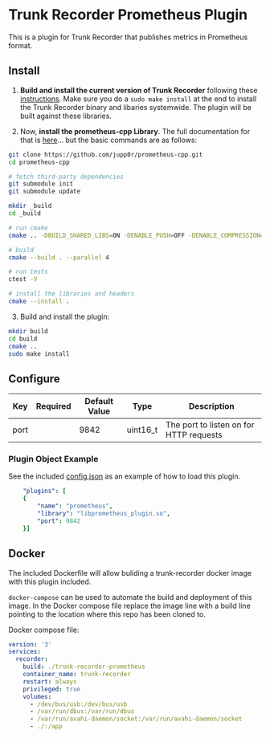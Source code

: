# Trunk Recorder Prometheus Plugin

This is a plugin for Trunk Recorder that publishes metrics in Prometheus format.

## Install

1. **Build and install the current version of Trunk Recorder** following these [instructions](https://github.com/robotastic/trunk-recorder/blob/master/docs/INSTALL-LINUX.md). Make sure you do a `sudo make install` at the end to install the Trunk Recorder binary and libaries systemwide. The plugin will be built against these libraries.

1. Now, **install the prometheus-cpp Library**. The full documentation for that is [here](https://github.com/jupp0r/prometheus-cpp)... but the basic commands are as follows:

```bash
git clone https://github.com/jupp0r/prometheus-cpp.git
cd prometheus-cpp

# fetch third-party dependencies
git submodule init
git submodule update

mkdir _build
cd _build

# run cmake
cmake .. -DBUILD_SHARED_LIBS=ON -DENABLE_PUSH=OFF -DENABLE_COMPRESSION=OFF

# build
cmake --build . --parallel 4

# run tests
ctest -V

# install the libraries and headers
cmake --install .
```

3. Build and install the plugin:

```bash
mkdir build
cd build
cmake ..
sudo make install
```

## Configure

| Key       | Required | Default Value | Type     | Description                                                  |
| --------- | :------: | ------------- | -------- | ------------------------------------------------------------ |
| port      |          | 9842          | uint16_t | The port to listen on for HTTP requests                      |

### Plugin Object Example

See the included [config.json](./config.json) as an example of how to load this plugin.

```yaml
    "plugins": [
    {
        "name": "prometheus",
        "library": "libprometheus_plugin.so",
        "port": 9842
    }]
```

## Docker

The included Dockerfile will allow buliding a trunk-recorder docker image with this plugin included.

`docker-compose` can be used to automate the build and deployment of this image. In the Docker compose file replace the image line with a build line pointing to the location where this repo has been cloned to.

Docker compose file:

```yaml
version: '3'
services:
  recorder:
    build: ./trunk-recorder-prometheus
    container_name: trunk-recorder
    restart: always
    privileged: true
    volumes:
      - /dev/bus/usb:/dev/bus/usb
      - /var/run/dbus:/var/run/dbus
      - /var/run/avahi-daemon/socket:/var/run/avahi-daemon/socket
      - ./:/app
```
